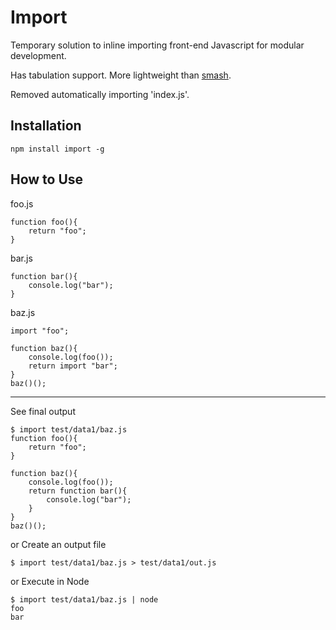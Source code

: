 # Import

Temporary solution to inline importing front-end Javascript for modular development.

Has tabulation support.
More lightweight than [smash](https://github.com/mbostock/smash).

Removed automatically importing 'index.js'.

## Installation
```npm install import -g```

## How to Use
foo.js
```
function foo(){
	return "foo";
}
```

bar.js
```
function bar(){
	console.log("bar");
}
```

baz.js
```
import "foo";

function baz(){
	console.log(foo());
	return import "bar";
}
baz()();
```

***

See final output
```
$ import test/data1/baz.js
function foo(){
	return "foo";
}

function baz(){
	console.log(foo());
	return function bar(){
		console.log("bar");
	}
}
baz()();
```

or Create an output file
```
$ import test/data1/baz.js > test/data1/out.js
```

or Execute in Node
```
$ import test/data1/baz.js | node
foo
bar
```
